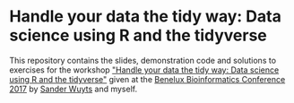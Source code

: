 # Handle your data the tidy way: Data science using R and the tidyverse

This repository contains the slides, demonstration code and solutions to exercises for the workshop ["Handle your data the tidy way: Data science using R and the tidyverse"](https://bbc2017blog.wordpress.com/workshops/) given at the [Benelux Bioinformatics Conference 2017](https://bbc2017blog.wordpress.com/) by [Sander Wuyts](https://github.com/swuyts) and myself. 
